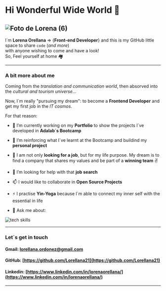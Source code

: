 # Hi Wonderful Wide World 👋 
![Foto de Lorena (6)](https://user-images.githubusercontent.com/81922944/125444152-1de5af82-f5e7-4516-b970-82efb00ac6a7.jpg)  
---
I´m **Lorena Orellana** => {**Front-end Developer**} and this is my GitHub little space to share `code` (_and more_)                                                              
with anyone wishing to come and have a look!                                                                                                                                      
So, Feel yourself at home 🏘

---

### A bit more about me 

Coming from the _translation and communication world_, then absorved into the _cultural and tourism universe_... 

Now, I´m really "pursuing my dream": to become a **Frontend Developer** and get my first job in the _IT cosmos_.

For that reason:                    
                                   
- 🔭 I’m currently working on my **Portfolio** to show the projects I´ve developed in **Adalab´s Bootcamp**
- 🌱 I’m reinforcing what I´ve learnt at the Bootcamp and buildind my **personal project** 
- 👀 I am not only **looking for a job**, but for my life purpose. 
      My dream is to find a company that shares my values and be part of a **winning team** ✌
      
- 🤔 I’m looking for help with that **job search**
- 📫 I would like to collaborate in **Open Source Projects**
- ⚡ I practise **Yin-Yoga** because I´m able to connect my inner self with the essential in life
- 💬 Ask me about:                                                                                                                                                                

![tech skills](https://user-images.githubusercontent.com/81922944/126484031-42793e46-9beb-4e40-a720-729912394650.png)



---

### Let´s get in touch

#### Gmail: lorellana.ordonez@gmail.com

#### GitHub: [https://github.com/Lorellana21](https://github.com/Lorellana21)

#### Linkedin: [https://www.linkedin.com/in/lorenaorellana/](https://www.linkedin.com/in/lorenaorellana/)
---



  











